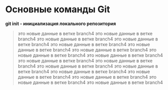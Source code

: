 # Основные команды Git
**git init - инициализация локального репозитория**


>это новые данные в ветке branch4
>это новые данные в ветке branch4
>это новые данные в ветке branch4
>это новые данные в ветке branch4
>это новые данные в ветке branch4
>это новые данные в ветке branch4
>это новые данные в ветке branch4
>это новые данные в ветке branch4
>это новые данные в ветке branch4
>это новые данные в ветке branch4
>это новые данные в ветке branch4
>это новые данные в ветке branch4
>это новые данные в ветке branch4
>это новые данные в ветке branch4
>это новые данные в ветке branch4
>это новые данные в ветке branch4
>это новые данные в ветке branch4
>это новые данные в ветке branch4
